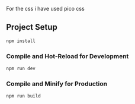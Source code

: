 For the css i have used pico css

<link
  rel="stylesheet"
  href="https://cdn.jsdelivr.net/npm/@picocss/pico@2/css/pico.min.css"
>

## Project Setup

```sh
npm install
```

### Compile and Hot-Reload for Development

```sh
npm run dev
```

### Compile and Minify for Production

```sh
npm run build
```
